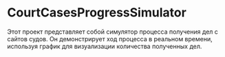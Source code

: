 # CourtCasesProgressSimulator
Этот проект представляет собой симулятор процесса получения дел с сайтов судов. Он демонстрирует ход процесса в реальном времени, используя график для визуализации количества полученных дел.
